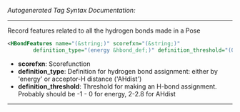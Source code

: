 _Autogenerated Tag Syntax Documentation:_

---
Record features related to all the hydrogen bonds made in a Pose

```xml
<HBondFeatures name="(&string;)" scorefxn="(&string;)"
        definition_type="(energy &hbond_def;)" definition_threshold="(0 &real;)" />
```

-   **scorefxn**: Scorefunction
-   **definition_type**: Definition for hydrogen bond assignment: either by 'energy' or acceptor-H distance ('AHdist')
-   **definition_threshold**: Threshold for making an H-bond assignment. Probably should be -1 - 0 for energy, 2-2.8 for AHdist

---
